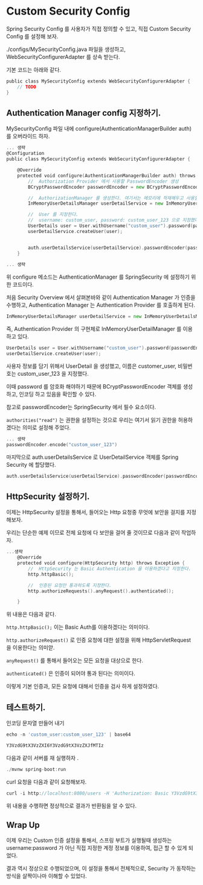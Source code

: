 # Custom Security Config 

Spring Security Config 를 사용자가 직접 정의할 수 있고, 직접 Custom Security Config 를 설정해 보자.

./configs/MySecurityConfig.java 파일을 생성하고, WebSecurityConfigurerAdapter 를 상속 받는다. 

기본 코드는 아래와 같다. 

```go
public class MySecurityConfig extends WebSecurityConfigurerAdapter {
    // TODO
}
```

## Authentication Manager config 지정하기. 

MySecurityConfig 파일 내에 configure(AuthenticationManagerBuilder auth) 를 오버라이드 하자. 

```go
... 생략 
@Configuration
public class MySecurityConfig extends WebSecurityConfigurerAdapter {

    @Override
    protected void configure(AuthenticationManagerBuilder auth) throws Exception {
        //  Authorization Provider 에서 사용할 PasswordEncoder 생성
        BCryptPasswordEncoder passwordEncoder = new BCryptPasswordEncoder();

        //  AuthorizationManager 를 생성한다. 여기서는 메모리에 적재해두고 사용할 것이기 때문에 InMemoryUserDetailManager를 이용했다.
        InMemoryUserDetailsManager userDetailService = new InMemoryUserDetailsManager();

        //  User 를 지정한다.
        //  username: custom_user, password: custom_user_123 으로 지정했다.
        UserDetails user = User.withUsername("custom_user").password(passwordEncoder.encode("custom_user_123")).build();
        userDetailService.createUser(user);


        auth.userDetailsService(userDetailService).passwordEncoder(passwordEncoder);
    }
    
... 생략    
```

위 configure 메소드는 AuthenticationManager 를 SpringSecurity 에 설정하기 위한 코드이다. 

처음 Security Overview 에서 살펴본바와 같이 Authentication Manager 가 인증을 수행하고, Authentication Manager 는 Authentication Provider 를 호출하게 된다. 

```go
InMemoryUserDetailsManager userDetailService = new InMemoryUserDetailsManager();
```

즉, Authentication Provider 의 구현체로 InMemoryUserDetailManager 를 이용하고 있다. 

```go
UserDetails user = User.withUsername("custom_user").password(passwordEncoder.encode("custom_user_123")).authorities("read").build();
userDetailService.createUser(user);
```

사용자 정보를 담기 위해서 UserDetail 을 생성했고, 이름은 customer_user, 비밀번호는 custom_user_123 을 지정했다. 

이때 password 를 암호화 해야하기 때문에 BCryptPasswordEncoder 객체를 생성하고, 인코딩 하고 있음을 확인할 수 있다. 

참고로 passwordEncoder는 SpringSecurity 에서 필수 요소이다. 

`authorities("read")` 는 권한을 설정하는 것으로 우리는 여기서 읽기 권한을 허용하겠다는 의미로 설정해 주었다. 

```go
... 생략
passwordEncoder.encode("custom_user_123")
```

마지막으로 auth.userDetailsService 로 UserDetailService 객체를 Spring Security 에 할당했다. 

```go
auth.userDetailsService(userDetailService).passwordEncoder(passwordEncoder);

```

## HttpSecurity 설정하기. 

이제는 HttpSecurity 설정을 통해서, 들어오는 Http 요청중 무엇에 보안을 걸지를 지정해보자. 

우리는 단순한 예제 이므로 전체 요청에 다 보안을 걸어 줄 것이므로 다음과 같이 작업하자. 

```go
...생략
    @Override
    protected void configure(HttpSecurity http) throws Exception {
        //  HttpSecurity 는 Basic Authentication 을 이용하겠다고 지정한다.
        http.httpBasic();

        //  인증된 요청만 통과하도록 지정한다.
        http.authorizeRequests().anyRequest().authenticated();

    }
```

위 내용은 다음과 같다. 

`http.httpBasic();` 이는 Basic Auth를 이용하겠다는 의미이다. 

`http.authorizeRequest()` 로 인증 요청에 대한 설정을 위해 HttpServletRequest 을 이용한다는 의미앋. 

`anyRequest()` 를 통해서 들어오는 모든 요청을 대상으로 한다. 

`authenticated()` 은 인증이 되어야 통과 된다는 의미이다. 

이렇게 기본 인증과, 모든 요청에 대해서 인증을 검사 하게 설정하였다. 

## 테스트하기. 

인코딩 문자열 만들어 내기

```go
echo -n 'custom_user:custom_user_123' | base64

Y3VzdG9tX3VzZXI6Y3VzdG9tX3VzZXJfMTIz
```

다음과 같이 서버를 재 실행하자 .

```go
./mvnw spring-boot:run
```

curl 요청을 다음과 같이 요청해보자.

```go
curl -i http://localhost:8080/users -H 'Authorization: Basic Y3VzdG9tX3VzZXI6Y3VzdG9tX3VzZXJfMTIz'

``` 

위 내용을 수행하면 정상적으로 결과가 반환됨을 알 수 있다. 

## Wrap Up

이제 우리는 Custom 인증 설정을 통해서, 스프링 부트가 실행될때 생성하는 username:password 가 아닌 직접 지정한 계정 정보를 이용하여, 접근 할 수 있게 되었다. 

결과 역시 정상으로 수행되었으며, 이 설정을 통해서 전체적으로, Security 가 동작하는 방식을 살짝이나마 이해할 수 있었다. 
